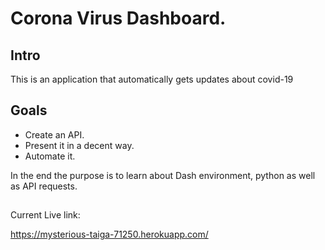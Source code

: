 # Corona Virus Dashboard. 

## Intro

This is an application that automatically gets updates about covid-19 

## Goals

- Create an API.
- Present it in a decent way.
- Automate it. 

In the end the purpose is to learn about Dash environment, python as well as API requests. 


## 

Current Live link: 

https://mysterious-taiga-71250.herokuapp.com/

